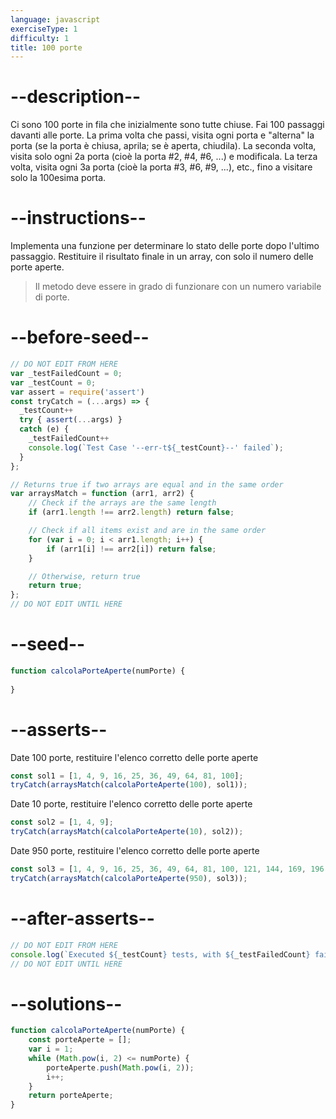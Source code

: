 ```yaml
---
language: javascript
exerciseType: 1
difficulty: 1
title: 100 porte
---
```


# --description--

Ci sono 100 porte in fila che inizialmente sono tutte chiuse.
Fai 100 passaggi davanti alle porte.
La prima volta che passi, visita ogni porta e "alterna" la porta (se la porta è chiusa, aprila; se è aperta, chiudila).
La seconda volta, visita solo ogni 2a porta (cioè la porta #2, #4, #6, ...) e modificala.
La terza volta, visita ogni 3a porta (cioè la porta #3, #6, #9, ...), etc., fino a visitare solo la 100esima porta.

# --instructions--

Implementa una funzione per determinare lo stato delle porte dopo l'ultimo passaggio.
Restituire il risultato finale in un array, con solo il numero delle porte aperte.
> Il metodo deve essere in grado di funzionare con un numero variabile di porte.

# --before-seed--

```javascript
// DO NOT EDIT FROM HERE
var _testFailedCount = 0;
var _testCount = 0;
var assert = require('assert')
const tryCatch = (...args) => {
  _testCount++
  try { assert(...args) }
  catch (e) {
    _testFailedCount++
    console.log(`Test Case '--err-t${_testCount}--' failed`);
  }
};

// Returns true if two arrays are equal and in the same order
var arraysMatch = function (arr1, arr2) {
	// Check if the arrays are the same length
	if (arr1.length !== arr2.length) return false;

	// Check if all items exist and are in the same order
	for (var i = 0; i < arr1.length; i++) {
		if (arr1[i] !== arr2[i]) return false;
	}

	// Otherwise, return true
	return true;
};
// DO NOT EDIT UNTIL HERE
```

# --seed--

```javascript
function calcolaPorteAperte(numPorte) {
    
}
```

# --asserts--

Date 100 porte, restituire l'elenco corretto delle porte aperte

```javascript
const sol1 = [1, 4, 9, 16, 25, 36, 49, 64, 81, 100];
tryCatch(arraysMatch(calcolaPorteAperte(100), sol1));
```

Date 10 porte, restituire l'elenco corretto delle porte aperte

```javascript
const sol2 = [1, 4, 9];
tryCatch(arraysMatch(calcolaPorteAperte(10), sol2));
```

Date 950 porte, restituire l'elenco corretto delle porte aperte

```javascript
const sol3 = [1, 4, 9, 16, 25, 36, 49, 64, 81, 100, 121, 144, 169, 196, 225, 256, 289, 324, 361, 400, 441, 484, 529, 576, 625, 676, 729, 784, 841, 900];
tryCatch(arraysMatch(calcolaPorteAperte(950), sol3));
```

# --after-asserts--

```javascript
// DO NOT EDIT FROM HERE 
console.log(`Executed ${_testCount} tests, with ${_testFailedCount} failures`);
// DO NOT EDIT UNTIL HERE
```

# --solutions--

```javascript
function calcolaPorteAperte(numPorte) {
    const porteAperte = [];
    var i = 1;
    while (Math.pow(i, 2) <= numPorte) {
        porteAperte.push(Math.pow(i, 2));
        i++;
    }
    return porteAperte;
}
```
